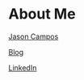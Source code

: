 # About Me
[Jason Campos](http://jsoncampos.com)

[Blog](http://blog.jsoncampos.com)

[LinkedIn](http://linkedin.com/in/jsoncampos)

